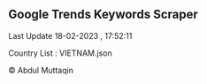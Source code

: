 

## Google Trends Keywords Scraper 
 
Last Update 18-02-2023 , 17:52:11

Country List :
VIETNAM.json



© Abdul Muttaqin 
